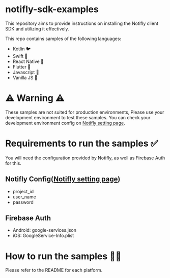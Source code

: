 # notifly-sdk-examples

This repository aims to provide instructions on installing the Notifly client SDK and utilizing it effectively.

This repo contains samples of the following languages:

- Kotlin 🐦
- Swift 🦢
- React Native 🦩
- Flutter 🦜
- Javascript 🦚
- Vanilla JS 🦉

# ⚠️ Warning ⚠️

These samples are not suited for production environments,
Please use your development environment to test these samples.
You can check your development environment config on [Notifly setting page](https://notifly.tech/console/settings?environment=0).

# Requirements to run the samples ✅

You will need the configuration provided by Notifly, as well as Firebase Auth for this.

## Notifly Config([Notifly setting page](https://notifly.tech/console/settings?environment=0))

- project_id
- user_name
- password

## Firebase Auth

- Android: google-services.json
- iOS: GoogleService-Info.plist

# How to run the samples 🏃‍♀️

Please refer to the README for each platform.
